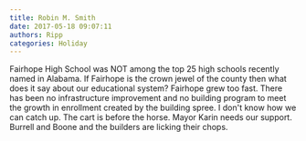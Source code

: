 ```yaml
---
title: Robin M. Smith
date: 2017-05-18 09:07:11
authors: Ripp
categories: Holiday
---
```


 Fairhope High School was NOT among the top 25 high schools recently named in Alabama. If Fairhope is the crown jewel of the county then what does it say about our educational system? Fairhope grew too fast. There has been no infrastructure improvement and no building program to meet the growth in enrollment created by the building spree. I don't know how we can catch up.  The cart is before the horse. Mayor Karin needs our support. Burrell and Boone and the builders are licking their chops.